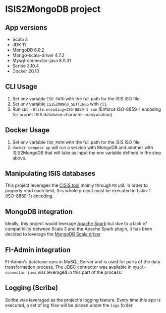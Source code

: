 # ISIS2MongoDB project

## App versions
* Scala 3
* JDK 11
* MongoDB 6.0.2
* Mongo-scala-driver 4.7.2
* Mysql-connector-java 8.0.31
* Scribe 3.10.4
* Docker 20.10

## CLI Usage

1. Set env variable `ISO_PATH` with the full path for the ISIS ISO file.
1. Set env variable `ISIS2MONGO_SETTINGS` with `cli`.
1. Run `sbt -Dfile.encoding=ISO-8859-1 run` (Enforce ISO-8859-1 encoding for proper ISIS database character manipulation)

## Docker Usage

1. Set env variable `ISO_PATH` with the full path for the ISIS ISO file.
1. `docker compose up` will run a service with MongoDB and another with ISIS2MongoDB that will take as input the env variable defined in the step above.

## Manipulating ISIS databases

This project leverages the [CISIS tool](https://red.bvsalud.org/en/wwwisis/) mainly through `MX` util.
In order to properly read each field, this whole project must be executed in Latin-1 (ISO-8859-1) encoding.

## MongoDB integration

Ideally, this project would leverage [Apache Spark](https://spark.apache.org/) but due to a lack of compatibility between Scala 3 and the Apache Spark plugin, it has been decided to leverage the [MongoDB Scala driver](http://mongodb.github.io/mongo-java-driver/4.7/driver-scala/)

## FI-Admin integration

FI-Admin's database runs in MySQL Server and is used for parts of the data transformation process. The JDBC connector was available in `Mysql-connector-java` was leveraged in this part of the process.

## Logging (Scribe)

Scribe was leveraged as the project's logging feature. Every time this app is executed, a set of log files will be placed under the `logs` folder.